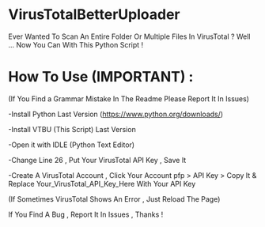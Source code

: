 # VirusTotalBetterUploader
Ever Wanted To Scan An Entire Folder Or Multiple Files In VirusTotal ? Well ... Now You Can With This Python Script !

# How To Use (IMPORTANT) :
(If You Find a Grammar Mistake In The Readme Please Report It In Issues)

-Install Python Last Version (https://www.python.org/downloads/)

-Install VTBU (This Script) Last Version

-Open it with IDLE (Python Text Editor)

-Change Line 26 , Put Your VirusTotal API Key , Save It

-Create A VirusTotal Account , Click Your Account pfp > API Key > Copy It & Replace Your_VirusTotal_API_Key_Here With Your API Key

(If Sometimes VirusTotal Shows An Error , Just Reload The Page)

If You Find A Bug , Report It In Issues , Thanks !
